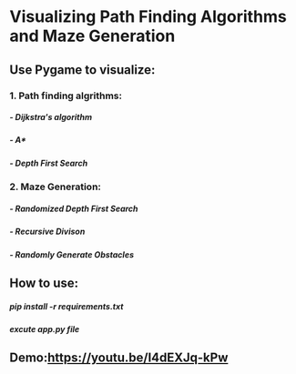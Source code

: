 # Visualizing Path Finding Algorithms and Maze Generation

## Use Pygame to visualize:
### 1. Path finding algrithms:
##### - Dijkstra's algorithm
##### - A*
##### - Depth First Search
### 2. Maze Generation:
##### - Randomized Depth First Search
##### - Recursive Divison
##### - Randomly Generate Obstacles

## How to use:
##### pip install -r requirements.txt
##### excute app.py file

## Demo:https://youtu.be/I4dEXJq-kPw
